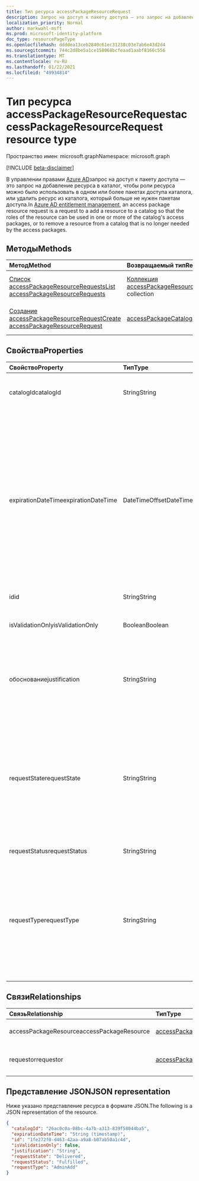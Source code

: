 ```yaml
---
title: Тип ресурса accessPackageResourceRequest
description: Запрос на доступ к пакету доступа — это запрос на добавление ресурса в каталог, чтобы роли ресурса можно было использовать в одном или более пакетах доступа каталога.
localization_priority: Normal
author: markwahl-msft
ms.prod: microsoft-identity-platform
doc_type: resourcePageType
ms.openlocfilehash: ddddea13ceb2840c61ec31238c03e7ab6e43d2d4
ms.sourcegitcommit: 744c2d8be5a1ce158068bcfeaad1aabf8166c556
ms.translationtype: MT
ms.contentlocale: ru-RU
ms.lasthandoff: 01/22/2021
ms.locfileid: "49934814"
---
```

# <a name="accesspackageresourcerequest-resource-type"></a><span data-ttu-id="1edea-103">Тип ресурса accessPackageResourceRequest</span><span class="sxs-lookup"><span data-stu-id="1edea-103">accessPackageResourceRequest resource type</span></span>

<span data-ttu-id="1edea-104">Пространство имен: microsoft.graph</span><span class="sxs-lookup"><span data-stu-id="1edea-104">Namespace: microsoft.graph</span></span>

[!INCLUDE [beta-disclaimer](../../includes/beta-disclaimer.md)]

<span data-ttu-id="1edea-105">В управлении правами [Azure AD](entitlementmanagement-root.md)запрос на доступ к пакету доступа — это запрос на добавление ресурса в каталог, чтобы роли ресурса можно было использовать в одном или более пакетах доступа каталога, или удалить ресурс из каталога, который больше не нужен пакетам доступа.</span><span class="sxs-lookup"><span data-stu-id="1edea-105">In [Azure AD entitlement management](entitlementmanagement-root.md), an access package resource request is a request to a add a resource to a catalog so that the roles of the resource can be used in one or more of the catalog's access packages, or to remove a resource from a catalog that is no longer needed by the access packages.</span></span>

## <a name="methods"></a><span data-ttu-id="1edea-106">Методы</span><span class="sxs-lookup"><span data-stu-id="1edea-106">Methods</span></span>

| <span data-ttu-id="1edea-107">Метод</span><span class="sxs-lookup"><span data-stu-id="1edea-107">Method</span></span>       | <span data-ttu-id="1edea-108">Возвращаемый тип</span><span class="sxs-lookup"><span data-stu-id="1edea-108">Return Type</span></span> | <span data-ttu-id="1edea-109">Описание</span><span class="sxs-lookup"><span data-stu-id="1edea-109">Description</span></span> |
|:-------------|:------------|:------------|
| [<span data-ttu-id="1edea-110">Список accessPackageResourceRequests</span><span class="sxs-lookup"><span data-stu-id="1edea-110">List accessPackageResourceRequests</span></span>](../api/accesspackageresourcerequest-list.md) | <span data-ttu-id="1edea-111">[Коллекция accessPackageResourceRequest](accesspackageresourcerequest.md)</span><span class="sxs-lookup"><span data-stu-id="1edea-111">[accessPackageResourceRequest](accesspackageresourcerequest.md) collection</span></span> | <span data-ttu-id="1edea-112">Получить список объектов **accessPackageResourceRequest.**</span><span class="sxs-lookup"><span data-stu-id="1edea-112">Retrieve a list of **accessPackageResourceRequest** objects.</span></span> |
| [<span data-ttu-id="1edea-113">Создание accessPackageResourceRequest</span><span class="sxs-lookup"><span data-stu-id="1edea-113">Create accessPackageResourceRequest</span></span>](../api/accesspackageresourcerequest-post.md) | [<span data-ttu-id="1edea-114">accessPackageCatalog</span><span class="sxs-lookup"><span data-stu-id="1edea-114">accessPackageCatalog</span></span>](accesspackageresourcerequest.md) | <span data-ttu-id="1edea-115">Создание объекта **accessPackageResourceRequest.**</span><span class="sxs-lookup"><span data-stu-id="1edea-115">Create a new **accessPackageResourceRequest** object.</span></span> |

## <a name="properties"></a><span data-ttu-id="1edea-116">Свойства</span><span class="sxs-lookup"><span data-stu-id="1edea-116">Properties</span></span>

| <span data-ttu-id="1edea-117">Свойство</span><span class="sxs-lookup"><span data-stu-id="1edea-117">Property</span></span>     | <span data-ttu-id="1edea-118">Тип</span><span class="sxs-lookup"><span data-stu-id="1edea-118">Type</span></span>        | <span data-ttu-id="1edea-119">Описание</span><span class="sxs-lookup"><span data-stu-id="1edea-119">Description</span></span> |
|:-------------|:------------|:------------|
|<span data-ttu-id="1edea-120">catalogId</span><span class="sxs-lookup"><span data-stu-id="1edea-120">catalogId</span></span>|<span data-ttu-id="1edea-121">String</span><span class="sxs-lookup"><span data-stu-id="1edea-121">String</span></span>|<span data-ttu-id="1edea-122">Уникальный ИД каталога пакетов доступа.</span><span class="sxs-lookup"><span data-stu-id="1edea-122">The unique ID of the access package catalog.</span></span>|
|<span data-ttu-id="1edea-123">expirationDateTime</span><span class="sxs-lookup"><span data-stu-id="1edea-123">expirationDateTime</span></span>|<span data-ttu-id="1edea-124">DateTimeOffset</span><span class="sxs-lookup"><span data-stu-id="1edea-124">DateTimeOffset</span></span>|<span data-ttu-id="1edea-p101">Тип Timestamp представляет сведения о времени и дате с использованием формата ISO 8601 (всегда используется формат UTC). Например, значение полуночи 1 января 2014 г. в формате UTC выглядит так: `'2014-01-01T00:00:00Z'`.</span><span class="sxs-lookup"><span data-stu-id="1edea-p101">The Timestamp type represents date and time information using ISO 8601 format and is always in UTC time. For example, midnight UTC on Jan 1, 2014 would look like this: `'2014-01-01T00:00:00Z'`</span></span>|
|<span data-ttu-id="1edea-127">id</span><span class="sxs-lookup"><span data-stu-id="1edea-127">id</span></span>|<span data-ttu-id="1edea-128">String</span><span class="sxs-lookup"><span data-stu-id="1edea-128">String</span></span>| <span data-ttu-id="1edea-129">Только для чтения.</span><span class="sxs-lookup"><span data-stu-id="1edea-129">Read-only.</span></span>|
|<span data-ttu-id="1edea-130">isValidationOnly</span><span class="sxs-lookup"><span data-stu-id="1edea-130">isValidationOnly</span></span>|<span data-ttu-id="1edea-131">Boolean</span><span class="sxs-lookup"><span data-stu-id="1edea-131">Boolean</span></span>|<span data-ttu-id="1edea-132">Если этот набор за установлен, ресурс не добавляется.</span><span class="sxs-lookup"><span data-stu-id="1edea-132">If set, does not add the resource.</span></span>|
|<span data-ttu-id="1edea-133">обоснование</span><span class="sxs-lookup"><span data-stu-id="1edea-133">justification</span></span>|<span data-ttu-id="1edea-134">String</span><span class="sxs-lookup"><span data-stu-id="1edea-134">String</span></span>|<span data-ttu-id="1edea-135">Обоснование запросителя для добавления или удаления ресурса.</span><span class="sxs-lookup"><span data-stu-id="1edea-135">The requestor's justification for adding or removing the resource.</span></span>|
|<span data-ttu-id="1edea-136">requestState</span><span class="sxs-lookup"><span data-stu-id="1edea-136">requestState</span></span>|<span data-ttu-id="1edea-137">String</span><span class="sxs-lookup"><span data-stu-id="1edea-137">String</span></span>| <span data-ttu-id="1edea-138">Результат того, удалось ли службе добавить ресурс в каталог.</span><span class="sxs-lookup"><span data-stu-id="1edea-138">The outcome of whether the service was able to add the resource to the catalog.</span></span>  <span data-ttu-id="1edea-139">Значением является `Delivered` то, был ли добавлен или удален ресурс.</span><span class="sxs-lookup"><span data-stu-id="1edea-139">The value is `Delivered` if the resource was added or removed.</span></span> <span data-ttu-id="1edea-140">Только для чтения.</span><span class="sxs-lookup"><span data-stu-id="1edea-140">Read-Only.</span></span>|
|<span data-ttu-id="1edea-141">requestStatus</span><span class="sxs-lookup"><span data-stu-id="1edea-141">requestStatus</span></span>|<span data-ttu-id="1edea-142">String</span><span class="sxs-lookup"><span data-stu-id="1edea-142">String</span></span>|<span data-ttu-id="1edea-143">Только для чтения.</span><span class="sxs-lookup"><span data-stu-id="1edea-143">Read-only.</span></span>|
|<span data-ttu-id="1edea-144">requestType</span><span class="sxs-lookup"><span data-stu-id="1edea-144">requestType</span></span>|<span data-ttu-id="1edea-145">String</span><span class="sxs-lookup"><span data-stu-id="1edea-145">String</span></span>|<span data-ttu-id="1edea-146">Используется для добавления ресурса, если вызываемая является администратором или владельцем ресурса, или `AdminAdd` `AdminRemove` для удаления ресурса.</span><span class="sxs-lookup"><span data-stu-id="1edea-146">Use `AdminAdd` to add a resource, if the caller is an administrator or resource owner, or `AdminRemove` to remove a resource.</span></span> |

## <a name="relationships"></a><span data-ttu-id="1edea-147">Связи</span><span class="sxs-lookup"><span data-stu-id="1edea-147">Relationships</span></span>

| <span data-ttu-id="1edea-148">Связь</span><span class="sxs-lookup"><span data-stu-id="1edea-148">Relationship</span></span> | <span data-ttu-id="1edea-149">Тип</span><span class="sxs-lookup"><span data-stu-id="1edea-149">Type</span></span>        | <span data-ttu-id="1edea-150">Описание</span><span class="sxs-lookup"><span data-stu-id="1edea-150">Description</span></span> |
|:-------------|:------------|:------------|
|<span data-ttu-id="1edea-151">accessPackageResource</span><span class="sxs-lookup"><span data-stu-id="1edea-151">accessPackageResource</span></span>|[<span data-ttu-id="1edea-152">accessPackageResource</span><span class="sxs-lookup"><span data-stu-id="1edea-152">accessPackageResource</span></span>](accesspackageresource.md)| <span data-ttu-id="1edea-153">Допускается значение null.</span><span class="sxs-lookup"><span data-stu-id="1edea-153">Nullable.</span></span>|
|<span data-ttu-id="1edea-154">requestor</span><span class="sxs-lookup"><span data-stu-id="1edea-154">requestor</span></span>|[<span data-ttu-id="1edea-155">accessPackageSubject</span><span class="sxs-lookup"><span data-stu-id="1edea-155">accessPackageSubject</span></span>](accesspackagesubject.md)| <span data-ttu-id="1edea-p103">Только для чтения. Допускается значение null.</span><span class="sxs-lookup"><span data-stu-id="1edea-p103">Read-only. Nullable.</span></span>|

## <a name="json-representation"></a><span data-ttu-id="1edea-158">Представление JSON</span><span class="sxs-lookup"><span data-stu-id="1edea-158">JSON representation</span></span>

<span data-ttu-id="1edea-159">Ниже указано представление ресурса в формате JSON.</span><span class="sxs-lookup"><span data-stu-id="1edea-159">The following is a JSON representation of the resource.</span></span>

<!-- {
  "blockType": "resource",
  "optionalProperties": [

  ],
  "@odata.type": "microsoft.graph.accessPackageResourceRequest",
  "baseType": "",
  "keyProperty": "id"
}-->

```json
{
  "catalogId": "26ac0c0a-08bc-4a7b-a313-839f58044ba5",
  "expirationDateTime": "String (timestamp)",
  "id": "1fe272f0-d463-42aa-a9a8-b07ab50a1c4d",
  "isValidationOnly": false,
  "justification": "String",
  "requestState": "Delivered",
  "requestStatus": "Fulfilled",
  "requestType": "AdminAdd"
}
```

<!-- uuid: 16cd6b66-4b1a-43a1-adaf-3a886856ed98
2019-02-04 14:57:30 UTC -->
<!-- {
  "type": "#page.annotation",
  "description": "accessPackageResourceRequest resource",
  "keywords": "",
  "section": "documentation",
  "tocPath": ""
}-->


